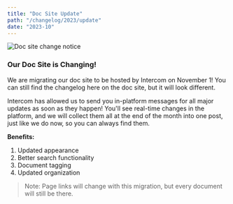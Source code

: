 ```yaml
---
title: "Doc Site Update"
path: "/changelog/2023/update"
date: "2023-10"
---
```


![Doc site change notice](/images/creativity-2.png)

### Our Doc Site is Changing!
We are migrating our doc site to be hosted by Intercom on November 1! You can still find the changelog here on the doc site, but it will look different.

Intercom has allowed us to send you in-platform messages for all major updates as soon as they happen! You'll see real-time changes in the platform, and we will collect them all at the end of the month into one post, just like we do now, so you can always find them. 

**Benefits:**
1. Updated appearance
2. Better search functionality
3. Document tagging
4. Updated organization

>Note: Page links will change with this migration, but every document will still be there. 
